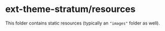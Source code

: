 # ext-theme-stratum/resources

This folder contains static resources (typically an `"images"` folder as well).
